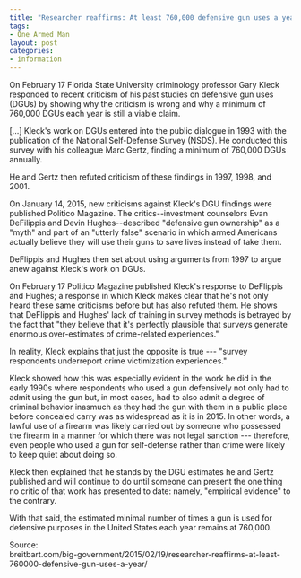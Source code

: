```yaml
---
title: "Researcher reaffirms: At least 760,000 defensive gun uses a year"
tags:
- One Armed Man
layout: post
categories:
- information
---
```


On February 17 Florida State University criminology professor Gary Kleck responded to recent criticism of his past studies on defensive gun uses (DGUs) by showing why the criticism is wrong and why a minimum of 760,000 DGUs each year is still a viable claim.

\[...\] Kleck's work on DGUs entered into the public dialogue in 1993 with the publication of the National Self-Defense Survey (NSDS). He conducted this survey with his colleague Marc Gertz, finding a minimum of 760,000 DGUs annually.

He and Gertz then refuted criticism of these findings in 1997, 1998, and 2001.

On January 14, 2015, new criticisms against Kleck's DGU findings were published Politico Magazine. The critics--investment counselors Evan DeFilippis and Devin Hughes--described "defensive gun ownership" as a "myth" and part of an "utterly false" scenario in which armed Americans actually believe they will use their guns to save lives instead of take them.

DeFlippis and Hughes then set about using arguments from 1997 to argue anew against Kleck's work on DGUs.

On February 17 Politico Magazine published Kleck's response to DeFlippis and Hughes; a response in which Kleck makes clear that he's not only heard these same criticisms before but has also refuted them. He shows that DeFlippis and Hughes' lack of training in survey methods is betrayed by the fact that "they believe that it's perfectly plausible that surveys generate enormous over-estimates of crime-related experiences."

In reality, Kleck explains that just the opposite is true --- "survey respondents underreport crime victimization experiences."

Kleck showed how this was especially evident in the work he did in the early 1990s where respondents who used a gun defensively not only had to admit using the gun but, in most cases, had to also admit a degree of criminal behavior inasmuch as they had the gun with them in a public place before concealed carry was as widespread as it is in 2015. In other words, a lawful use of a firearm was likely carried out by someone who possessed the firearm in a manner for which there was not legal sanction --- therefore, even people who used a gun for self-defense rather than crime were likely to keep quiet about doing so.

Kleck then explained that he stands by the DGU estimates he and Gertz published and will continue to do until someone can present the one thing no critic of that work has presented to date: namely, "empirical evidence" to the contrary.

With that said, the estimated minimal number of times a gun is used for defensive purposes in the United States each year remains at 760,000.

Source:  
breitbart.com/big-government/2015/02/19/researcher-reaffirms-at-least-760000-defensive-gun-uses-a-year/